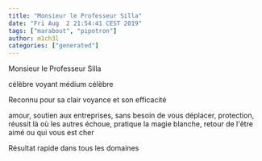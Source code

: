 ```yaml
---
title: "Monsieur le Professeur Silla"
date: "Fri Aug  2 21:54:41 CEST 2019"
tags: ["marabout", "pipotron"]
author: m1ch3l
categories: ["generated"]
---
```


Monsieur le Professeur Silla

célèbre voyant médium célèbre

Reconnu pour sa clair voyance et son efficacité

amour, soutien aux entreprises, sans besoin de vous déplacer, protection, réussit là où les autres échoue, pratique la magie blanche, retour de l'être aimé ou qui vous est cher

Résultat rapide dans tous les domaines
